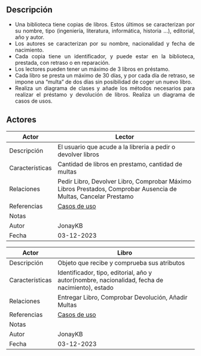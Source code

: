 <div align="justify">



## Descripción

  - Una	 biblioteca	 tiene	 copias	 de	 libros.	 Estos	 últimos se	 caracterizan	 por	 su	 nombre,	 tipo	(ingeniería,	literatura,	informática,	historia	...),	editorial,	año	y	autor.
  - Los	autores	se	caracterizan	por	su	nombre,	nacionalidad	y	fecha	de nacimiento.
  - Cada	 copia	 tiene	 un	identificador,	y	 puede	estar	en	la	 biblioteca,	 prestada, con	 retraso	 o	en	 reparación.
  - Los	lectores	pueden	tener	un	máximo	de	3	libros	en	préstamo.
  - Cada	libro	se	presta	un	máximo	de	30	días,	y	por	cada	día	de	retraso,	se impone	una	“multa” de	dos	días	sin	posibilidad	de	coger	un	nuevo	libro.
  - Realiza	 un	 diagrama	 de	 clases	 y	 añade	 los	 métodos	 necesarios	 para realizar	 el	 préstamo	 y devolución	de	libros.
  Realiza	un	diagrama	de	casos	de	usos.


## Actores

|  Actor | Lector |
|---|---|
| Descripción  | El usuario que acude a la libreria a pedir o devolver libros  |
| Características  | Cantidad de libros en prestamo, cantidad de multas |
| Relaciones | Pedir Libro, Devolver Libro, Comprobar Máximo Libros Prestados, Comprobar Ausencia de Multas, Cancelar Prestamo |
| Referencias | [Casos de uso](https://github.com/jpexposito/docencia/blob/master/Primero/ETS/DIAGRAMAS/DIAGRAMAS-CLASES/Ejemplos/biblioteca.md) |   
|  Notas |   |
| Autor  | JonayKB|
|Fecha | 03-12-2023 |


|  Actor | Libro |
|---|---|
| Descripción  | Objeto que recibe y comprueba sus atributos  |
| Características  | Identificador, tipo, editorial, año y autor(nombre, nacionalidad, fecha de nacimiento), estado |
| Relaciones | Entregar Libro, Comprobar Devolución, Añadir Multas |
| Referencias | [Casos de uso](https://github.com/jpexposito/docencia/blob/master/Primero/ETS/DIAGRAMAS/DIAGRAMAS-CLASES/Ejemplos/biblioteca.md) |   
|  Notas |   |
| Autor  | JonayKB|
|Fecha | 03-12-2023 |
</div>